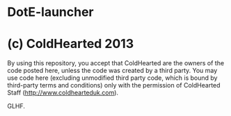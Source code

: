 DotE-launcher
=============
(c) ColdHearted 2013
=============

By using this repository, you accept that ColdHearted are the owners of the code posted here, unless the code was created by a third party. You may use code here (excluding unmodified third party code, which is bound by third-party terms and conditions) only with the permission of ColdHearted Staff (http://www.coldhearteduk.com).

GLHF.
